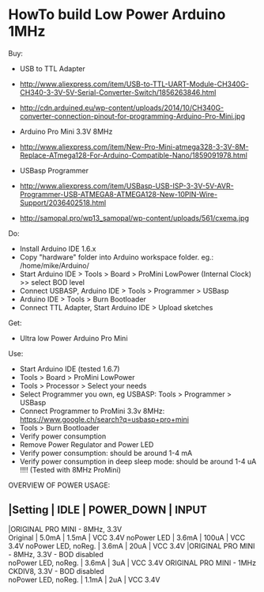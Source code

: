 HowTo build Low Power Arduino 1MHz
===================================

Buy:
* USB to TTL Adapter
*  http://www.aliexpress.com/item/USB-to-TTL-UART-Module-CH340G-CH340-3-3V-5V-Serial-Converter-Switch/1856263846.html
*  http://cdn.arduined.eu/wp-content/uploads/2014/10/CH340G-converter-connection-pinout-for-programming-Arduino-Pro-Mini.jpg

* Arduino Pro Mini 3.3V 8MHz
*  http://www.aliexpress.com/item/New-Pro-Mini-atmega328-3-3V-8M-Replace-ATmega128-For-Arduino-Compatible-Nano/1859091978.html

* USBasp Programmer
*  http://www.aliexpress.com/item/USBasp-USB-ISP-3-3V-5V-AVR-Programmer-USB-ATMEGA8-ATMEGA128-New-10PIN-Wire-Support/2036402518.html
*  http://samopal.pro/wp13_samopal/wp-content/uploads/561/cxema.jpg

Do:
* Install Arduino IDE 1.6.x
* Copy "hardware" folder into Arduino workspace folder. eg.: /home/mike/Arduino/
* Start Arduino IDE > Tools > Board > ProMini LowPower (Internal Clock) >> select BOD level
* Connect USBASP, Arduino IDE > Tools > Programmer > USBasp
* Arduino IDE > Tools > Burn Bootloader
* Connect TTL Adapter, Start Arduino IDE > Upload sketches

Get:
* Ultra low Power Arduino Pro Mini

Use:
* Start Arduino IDE (tested 1.6.7)
* Tools > Board > ProMini LowPower 
* Tools > Processor > Select your needs
* Select Programmer you own, eg USBASP: Tools > Programmer > USBasp
* Connect Programmer to ProMini 3.3v 8MHz: https://www.google.ch/search?q=usbasp+pro+mini
* Tools > Burn Bootloader
* Verify power consumption
* Remove Power Regulator and Power LED
* Verify power consumption: should be around 1-4 mA
* Verify power consumption in deep sleep mode: should be around 1-4 uA !!!! (Tested with 8MHz ProMini)

OVERVIEW OF POWER USAGE:

|Setting              | IDLE          | POWER_DOWN    | INPUT   
----------------------------------------------------------------
|ORIGINAL PRO MINI - 8MHz, 3.3V                                 
Original              | 5.0mA         | 1.5mA         | VCC 3.4V
noPower LED           | 3.6mA         | 100uA         | VCC 3.4V
noPower LED, noReg.   | 3.6mA         | 20uA          | VCC 3.4V
|ORIGINAL PRO MINI - 8MHz, 3.3V - BOD disabled                  
noPower LED, noReg.   | 3.6mA         | 3uA           | VCC 3.4V
ORIGINAL PRO MINI - 1MHz CKDIV8, 3.3V - BOD disabled            
noPower LED, noReg.   | 1.1mA         | 2uA           | VCC 3.4V

